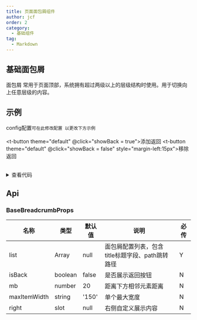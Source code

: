 ```yaml
---
title: 页面面包屑组件
author: jcf
order: 2
category:
  - 基础组件
tag:
  - Markdown
---
```

## 基础面包屑
面包屑 常用于页面顶部，系统拥有超过两级以上的层级结构时使用。用于切换向上任意层级的内容。
## 示例
config配置`可在此修改配置 以更改下方示例`
<br />
<t-textarea  v-model="testJson"></t-textarea>
<br />
<t-button theme="default" @click="showBack = true">添加返回</t-button>
<t-button theme="default" @click="showBack = false" style="margin-left:15px">移除返回</t-button>
<br />
<BaseBreadcrumb :list="breadList" :is-back="showBack" style="margin-top:20px"></BaseBreadcrumb>
<br />

<script setup lang="ts">
import { ref, watch } from "vue";
const baserBreadList = [
  {
    title: '首页',
    path: '/'
  },
  {
    title: '面包屑',
  },
];
const showBack = ref(false);
const testJson = ref(JSON.stringify(baserBreadList, null, '\t'));
const breadList = ref(baserBreadList);
watch(testJson, ()=>{
  try {
    breadList.value = JSON.parse(testJson.value);
  } catch (e) {
    testJson.value = JSON.stringify(breadList.value, null, '\t');
  }
});
</script>

<details>
  <summary> 查看代码 </summary>

```vue
<template>
  <BaseBreadcrumb  :list="breadList" :is-back="showBack"/>
</template>

<script setup lang="ts">
import { ref } from "vue";
const baserBreadList = [
  {
    title: '首页',
    path: '/'
  },
  {
    title: '面包屑',
  },
];
const showBack = ref(false);
const breadList = ref(baserBreadList);
</script>
```

</details>

## Api
### BaseBreadcrumbProps

| 名称                     | 类型                 | 默认值  | 说明                                                                                                                                                    | 必传 |
|------------------------|--------------------|------|-------------------------------------------------------------------------------------------------------------------------------------------------------|----|
| list                 | Array | null | 面包屑配置列表，包含title标题字段、path跳转路径 | Y  |
| isBack      | boolean             | false | 是否展示返回按钮| N  |
| mb      | number             | 20   | 距离下方相邻元素距离  | N  |
| maxItemWidth     | string    | '150'   | 单个最大宽度 | N  |
| right| slot | null | 右侧自定义展示内容| N |
